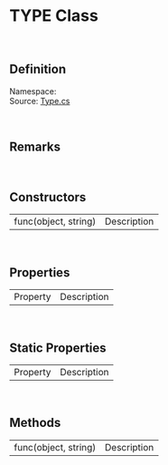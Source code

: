 # TYPE Class
<br>

## Definition
Namespace:  <br>
Source: [Type.cs](https://github.com/leonarudo/Lavender/blob/main/Lavender/.cs)

<br>

## Remarks

<br>

## Constructors

<table>
<tr>
    <td>func(object, string)</td>
    <td>Description</td>
</tr>
</table>

<br>

## Properties

<table>
<tr>
    <td>Property</td>
    <td>Description</td>
</tr>
</table>

<br>

## Static Properties

<table>
<tr>
    <td>Property</td>
    <td>Description</td>
</tr>
</table>

<br>

## Methods

<table>
<tr>
    <td>func(object, string)</td>
    <td>Description</td>
</tr>
</table>

<br>